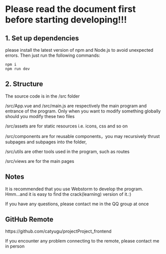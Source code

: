<h1>Please read the document first before starting developing!!!</h1>
<h2>1. Set up dependencies</h2>
<p>please install the latest version of npm and Node.js to avoid unexpected errors.
Then just run the following commands:</p>
<pre><code>npm i
npm run dev
</code></pre>
<h2>2. Structure</h2>
<p>The source code is in the /src folder</p>
<p>/src/App.vue and /src/main.js are respectively the main program and entrance of the program.
Only when you want to modify something globally should you modify these two files</p>
<p>/src/assets are for static resources i.e. icons, css and so on</p>
<p>/src/components are for reusable components，you may recursively thrust subpages
and subpages into the folder,</p>
<p>/src/utils are other tools used in the program, such as routes</p>
<p>/src/views are for the main pages</p>
<h2>Notes</h2>
<p>It is recommended that you use Webstorm to develop the program.
Hmm...and it is easy to find the crack(learning) version of it.:)</p>
<p>If you have any questions, please contact me in the QQ group at once</p>
<h2>GitHub Remote</h2>
<p>https://github.com/catyugu/projectProject_frontend</p>
<p>If you encounter any problem connecting to the remote, 
please contact me in person</p>